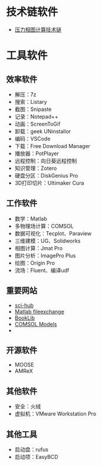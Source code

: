
# 技术链软件
- [压力相图计算技术链](note1.md)

# 工具软件

## 效率软件
- 解压：7z
- 搜索：Listary
- 截图：Snipaste
- 记录：Notepad++
- 动画：ScreenToGif
- 卸载：geek UNinstallor
- 编码：VSCode
- 下载：Free Download Manager
- 播放器：PotPlayer
- 远程控制：向日葵远程控制
- 知识管理：Zotero
- 硬盘分区：DiskGenius Pro
- 3D打印切片：Ultimaker Cura

## 工作软件
- 数学：Matlab
- 多物理场计算：COMSOL
- 数据可视化：Tecplot、Paraview
- 三维建模：UG、Solidworks
- 相图计算：Jmat Pro
- 图片分析：ImagePro Plus
- 绘图：Origin Pro
- 流场：Fluent、编译udf

## 重要网站
- [sci-hub](https://sci-hub.ren/)
- [Matlab fileexchange](https://ww2.mathworks.cn/matlabcentral/fileexchange/)
- [BookLib](http://libgen.rs/)
- [COMSOL Models](https://cn.comsol.com/models)
- 



## 开源软件
- MOOSE
- AMReX

## 其他软件
- 安全：火绒
- 虚拟机：VMware Workstation Pro

## 其他工具
- 启动盘：rufus
- 启动项：EasyBCD